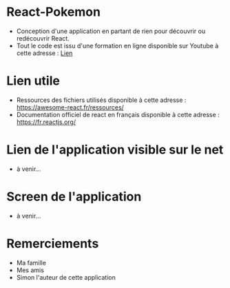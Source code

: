 # React-Pokemon
- Conception d'une application en partant de rien pour découvrir ou redécouvrir React.
- Tout le code est issu d'une formation en ligne disponible sur Youtube à cette adresse : <a href="https://www.youtube.com/watch?v=1ZHPa-91q3o&list=PLhVogk7htzNinPENDCSI8dHFN9iQRh3Cz">Lien</a>

# Lien utile
- Ressources des fichiers utilisés disponible à cette adresse : <a href="https://awesome-react.fr/ressources/" >https://awesome-react.fr/ressources/</a>
- Documentation officiel de react en français disponible à cette adresse : <a href="https://fr.reactjs.org/" >https://fr.reactjs.org/</a>

# Lien de l'application visible sur le net
- à venir...

# Screen de l'application
- à venir...


# Remerciements
- Ma famille
- Mes amis
- Simon l'auteur de cette application 